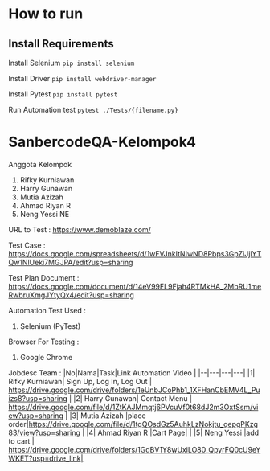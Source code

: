 ﻿# How to run
##  Install Requirements

Install Selenium
```pip install selenium```

Install Driver
```pip install webdriver-manager```

Install Pytest
```pip install pytest```

Run Automation test
```pytest ./Tests/{filename.py}```

# SanbercodeQA-Kelompok4

Anggota Kelompok

1. Rifky Kurniawan
2. Harry Gunawan
3. Mutia Azizah
4. Ahmad Riyan R
5. Neng Yessi NE

URL to Test : https://www.demoblaze.com/

Test Case : https://docs.google.com/spreadsheets/d/1wFVJnkItNIwND8Pbps3GpZiJjlYTQw1NlUeki7MGJPA/edit?usp=sharing

Test Plan Document : https://docs.google.com/document/d/14eV99FL9Fjah4RTMkHA_2MbRU1meRwbruXmgJYtyQx4/edit?usp=sharing

Automation Test Used :

1. Selenium (PyTest)

Browser For Testing :

1. Google Chrome

Jobdesc Team :
|No|Nama|Task|Link Automation Video |
|--|---|---|---|
|1| Rifky Kurniawan| Sign Up, Log In, Log Out | https://drive.google.com/drive/folders/1eUnbJCoPhb1_1XFHanCbEMV4L_Puizs8?usp=sharing |
|2| Harry Gunawan| Contact Menu | https://drive.google.com/file/d/1ZtKAJMmqtj6PVcuVf0t68dJ2m3OxtSsm/view?usp=sharing |
|3| Mutia Azizah |place order|https://drive.google.com/file/d/1tgQOsdGz5AuhkLzNokjtu_qepgPKzg83/view?usp=sharing |
|4| Ahmad Riyan R |Cart Page| |
|5| Neng Yessi |add to cart | https://drive.google.com/drive/folders/1GdBV1Y8wUxiLO80_QpyrFQ0cU9eYWKET?usp=drive_link|
